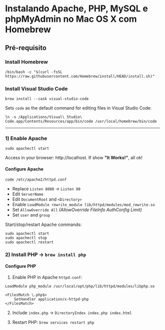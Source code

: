 # Instalando Apache, PHP, MySQL e phpMyAdmin no Mac OS X com Homebrew

## Pré-requisito

### Install Homebrew

```
/bin/bash -c "$(curl -fsSL https://raw.githubusercontent.com/Homebrew/install/HEAD/install.sh)"
```

### Install Visual Studio Code

```
brew install --cask visual-studio-code
```

Sets `code` as the default command for editing files in Visual Studio Code:

```
ln -s /Applications/Visual\ Studio\ Code.app/Contents/Resources/app/bin/code /usr/local/homebrew/bin/code
```
----
### 1) Enable Apache
```
sudo apachectl start
```
Access in your browser: http://localhost. If show **"It Works!"**, all ok!

#### Configure Apache

```
code /etc/apache2/httpd.conf
```

- Replace `Listen 8080` -> `Listen 80`
- Edit `ServerName`
- Edit `DocumentRoot` and `<Directory>`
- Enable `LoadModule rewrite_module lib/httpd/modules/mod_rewrite.so`
- Set `AllowOverride All` _(AllowOverride FileInfo AuthConfig Limit)_
- Set `user` and `group`


Start/stop/restart Apache commands:

```
sudo apachectl start
sudo apachectl stop
sudo apachectl restart
```

### 2) Install PHP -> `brew install php`

#### Configure PHP

1. Enable PHP in Apache `httpd.conf`: 
```
LoadModule php_module /usr/local/opt/php/lib/httpd/modules/libphp.so

<FilesMatch \.php$>
    SetHandler application/x-httpd-php
</FilesMatch>
```

2. Include `index.php` -> `DirectoryIndex index.php index.html`

3. Restart PHP: `brew services restart php`
